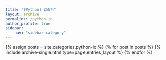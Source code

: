 ```yaml
---
title: "[Python] 입출력"
layout: archive
permalink: /python-io
author_profile: true
sidebar:
    nav: "sidebar-category"
---
```


{% assign posts = site.categories.python-io %}
{% for post in posts %} {% include archive-single.html type=page.entries_layout %} {% endfor %}